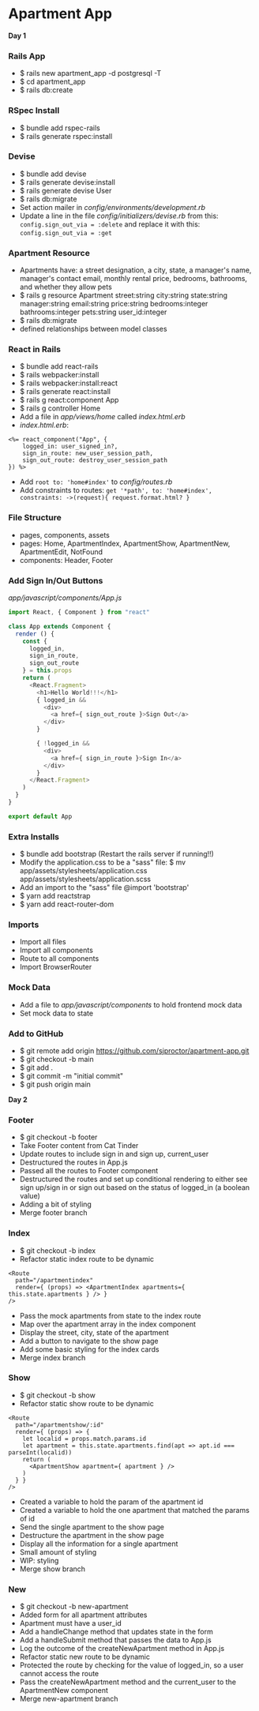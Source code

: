 # Apartment App

**Day 1**
### Rails App
- $ rails new apartment_app -d postgresql -T
- $ cd apartment_app
- $ rails db:create

### RSpec Install
- $ bundle add rspec-rails
- $ rails generate rspec:install

### Devise
- $ bundle add devise
- $ rails generate devise:install
- $ rails generate devise User
- $ rails db:migrate
- Set action mailer in *config/environments/development.rb*
- Update a line in the file *config/initializers/devise.rb* from this: `config.sign_out_via = :delete` and replace it with this: `config.sign_out_via = :get`

### Apartment Resource
- Apartments have: a street designation, a city, state, a manager's name, manager's contact email, monthly rental price, bedrooms, bathrooms, and whether they allow pets
- $ rails g resource Apartment street:string city:string state:string manager:string email:string price:string bedrooms:integer bathrooms:integer pets:string user_id:integer
- $ rails db:migrate
- defined relationships between model classes

### React in Rails
- $ bundle add react-rails
- $ rails webpacker:install
- $ rails webpacker:install:react
- $ rails generate react:install
- $ rails g react:component App
- $ rails g controller Home
- Add a file in *app/views/home* called *index.html.erb*
- *index.html.erb*:
```
<%= react_component("App", {
    logged_in: user_signed_in?,
    sign_in_route: new_user_session_path,
    sign_out_route: destroy_user_session_path
}) %>
```
- Add `root to: 'home#index'` to *config/routes.rb*
- Add constraints to routes: `get '*path', to: 'home#index', constraints: ->(request){ request.format.html? }`

### File Structure
- pages, components, assets
- pages: Home, ApartmentIndex, ApartmentShow, ApartmentNew, ApartmentEdit, NotFound
- components: Header, Footer

### Add Sign In/Out Buttons
*app/javascript/components/App.js*
```javascript
import React, { Component } from "react"

class App extends Component {
  render () {
    const {
      logged_in,
      sign_in_route,
      sign_out_route
    } = this.props
    return (
      <React.Fragment>
        <h1>Hello World!!!</h1>
        { logged_in &&
          <div>
            <a href={ sign_out_route }>Sign Out</a>
          </div>
        }

        { !logged_in &&
          <div>
            <a href={ sign_in_route }>Sign In</a>
          </div>
        }
      </React.Fragment>
    )
  }
}

export default App
```

### Extra Installs
- $ bundle add bootstrap (Restart the rails server if running!!)
- Modify the application.css to be a "sass" file: $ mv app/assets/stylesheets/application.css app/assets/stylesheets/application.scss
- Add an import to the "sass" file @import 'bootstrap'
- $ yarn add reactstrap
- $ yarn add react-router-dom

### Imports
- Import all files
- Import all components
- Route to all components
- Import BrowserRouter

### Mock Data
- Add a file to *app/javascript/components* to hold frontend mock data
- Set mock data to state

### Add to GitHub
- $ git remote add origin https://github.com/sjproctor/apartment-app.git
- $ git checkout -b main
- $ git add .
- $ git commit -m "initial commit"
- $ git push origin main

**Day 2**
### Footer
- $ git checkout -b footer
- Take Footer content from Cat Tinder
- Update routes to include sign in and sign up, current_user
- Destructured the routes in App.js
- Passed all the routes to Footer component
- Destructured the routes and set up conditional rendering to either see sign up/sign in or sign out based on the status of logged_in (a boolean value)
- Adding a bit of styling
- Merge footer branch

### Index
- $ git checkout -b index
- Refactor static index route to be dynamic
```
<Route
  path="/apartmentindex"
  render={ (props) => <ApartmentIndex apartments={ this.state.apartments } /> }
/>
```
- Pass the mock apartments from state to the index route
- Map over the apartment array in the index component
- Display the street, city, state of the apartment
- Add a button to navigate to the show page
- Add some basic styling for the index cards
- Merge index branch

### Show
- $ git checkout -b show
- Refactor static show route to be dynamic
```
<Route
  path="/apartmentshow/:id"
  render={ (props) => {
    let localid = props.match.params.id
    let apartment = this.state.apartments.find(apt => apt.id === parseInt(localid))
    return (
      <ApartmentShow apartment={ apartment } />
    )
  } }
/>
```
- Created a variable to hold the param of the apartment id
- Created a variable to hold the one apartment that matched the params of id
- Send the single apartment to the show page
- Destructure the apartment in the show page
- Display all the information for a single apartment
- Small amount of styling
- WIP: styling
- Merge show branch


### New
- $ git checkout -b new-apartment
- Added form for all apartment attributes
- Apartment must have a user_id
- Add a handleChange method that updates state in the form
- Add a handleSubmit method that passes the data to App.js
- Log the outcome of the createNewApartment method in App.js
- Refactor static new route to be dynamic
- Protected the route by checking for the value of logged_in, so a user cannot access the route
- Pass the createNewApartment method and the current_user to the ApartmentNew component
- Merge new-apartment branch
